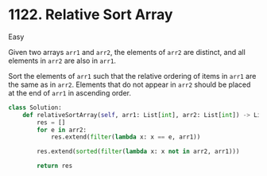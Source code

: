 # 1122. Relative Sort Array

Easy

Given two arrays `arr1` and `arr2`, the elements of `arr2` are distinct, and all elements in `arr2` are also in `arr1`.

Sort the elements of `arr1` such that the relative ordering of items in `arr1` are the same as in `arr2`. Elements that do not appear in `arr2` should be placed at the end of `arr1` in ascending order.

```python
class Solution:
    def relativeSortArray(self, arr1: List[int], arr2: List[int]) -> List[int]:
        res = []
        for e in arr2:
            res.extend(filter(lambda x: x == e, arr1))

        res.extend(sorted(filter(lambda x: x not in arr2, arr1)))

        return res
```
